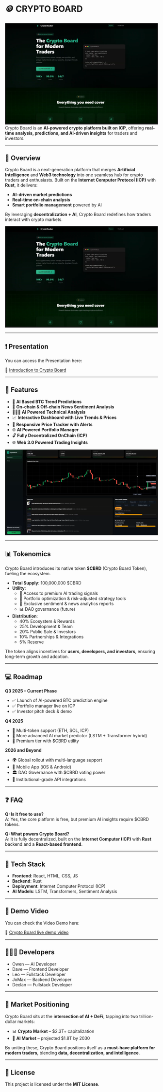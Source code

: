 # 🪙 CRYPTO BOARD  

![](Images/Homepage.png)  
Crypto Board is an **AI-powered crypto platform built on ICP**, offering **real-time analysis, predictions, and AI-driven insights** for traders and investors.  

---

## 📱 Overview  

Crypto Board is a next-generation platform that merges **Artificial Intelligence** and **Web3 technology** into one seamless hub for crypto traders and enthusiasts. Built on the **Internet Computer Protocol (ICP)** with **Rust**, it delivers:  

- **AI-driven market predictions**  
- **Real-time on-chain analysis**  
- **Smart portfolio management** powered by AI  

By leveraging **decentralization + AI**, Crypto Board redefines how traders interact with crypto markets.  

![](Images/homepage.png)  

---

## ❗ Presentation  

You can access the Presentation here:  

🔗 [Introduction to Crypto Board](https://drive.google.com/file/d/159OzsXfqKYea1tBTO5Fhy-iId9Ukpp8K/view?usp=sharing)  

---

## 🚀 Features  

- 🤖 **AI Based BTC Trend Predictions**  
- 📰 **On-chain & Off-chain News Sentiment Analysis**  
- 🧑🏻‍💻 **AI Powered Technical Analysis**  
- 📈 **Interactive Dashboard with Live Trends & Prices**  
- 💸 **Responsive Price Tracker with Alerts**  
- 🌐 **AI Powered Portfolio Manager**  
- 🔓 **Fully Decentralized OnChain (ICP)**  
- 🌐 **Web 3.0 Powered Trading Insights**  

![](Images/ai.png)  

---

## 📊 Tokenomics  

Crypto Board introduces its native token **$CBRD** (Crypto Board Token), fueling the ecosystem.  

- **Total Supply**: 100,000,000 $CBRD  
- **Utility**:  
  - 🔐 Access to premium AI trading signals  
  - 🏦 Portfolio optimization & risk-adjusted strategy tools  
  - 📰 Exclusive sentiment & news analytics reports  
  - 📊 DAO governance (future)  
- **Distribution**:  
  - 40% Ecosystem & Rewards  
  - 25% Development & Team  
  - 20% Public Sale & Investors  
  - 10% Partnerships & Integrations  
  - 5% Reserve  

The token aligns incentives for **users, developers, and investors**, ensuring long-term growth and adoption.  

---

## 💻 Roadmap  

**Q3 2025 – Current Phase**  
- ✅ Launch of AI-powered BTC prediction engine  
- ✅ Portfolio manager live on ICP  
- ✅ Investor pitch deck & demo  

**Q4 2025**  
- 🔮 Multi-token support (ETH, SOL, ICP)  
- 🧠 More advanced AI market predictor (LSTM + Transformer hybrid)  
- 🏦 Premium tier with $CBRD utility  

**2026 and Beyond**  
- 🌍 Global rollout with multi-language support  
- 📱 Mobile App (iOS & Android)  
- 🏛️ DAO Governance with $CBRD voting power  
- 🔗 Institutional-grade API integrations  

---

## ❓ FAQ  

**Q: Is it free to use?**  
A: Yes, the core platform is free, but premium AI insights require $CBRD tokens.  

**Q: What powers Crypto Board?**  
A: It is fully decentralized, built on the **Internet Computer (ICP)** with **Rust** backend and a **React-based frontend**.  

---

## 🤖 Tech Stack  

- **Frontend**: React, HTML, CSS, JS  
- **Backend**: Rust  
- **Deployment**: Internet Computer Protocol (ICP)  
- **AI Models**: LSTM, Transformers, Sentiment Analysis  

---

## 🔴 Demo Video  

You can check the Video Demo here:  

🔗 [Crypto Board live demo video](https://drive.google.com/file/d/12t26YTBTAZHtInVP8Dy-deugXs9NAexM/view?usp=sharing)  

---

## 👷🏻‍♂️ Developers  

- Owen — AI Developer  
- Dave — Frontend Developer  
- Leo — Fullstack Developer  
- JoMax — Backend Developer  
- Declan — Fullstack Developer  

---

## 📑 Market Positioning  

Crypto Board sits at the **intersection of AI + DeFi**, tapping into two trillion-dollar markets:  

- 📊 **Crypto Market** – $2.3T+ capitalization  
- 🤖 **AI Market** – projected $1.8T by 2030  

By uniting these, Crypto Board positions itself as a **must-have platform for modern traders**, blending **data, decentralization, and intelligence**.  

---

## 🔧 License  

This project is licensed under the **MIT License**.  
